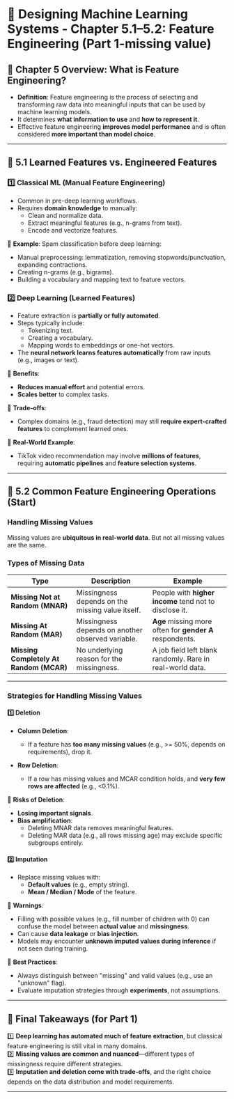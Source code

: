 # 📌 Designing Machine Learning Systems - Chapter 5.1–5.2: Feature Engineering (Part 1-missing value)

## 📌 Chapter 5 Overview: What is Feature Engineering?
- **Definition**: Feature engineering is the process of selecting and transforming raw data into meaningful inputs that can be used by machine learning models.
- It determines **what information to use** and **how to represent it**.
- Effective feature engineering **improves model performance** and is often considered **more important than model choice**.

---

## 📌 5.1 Learned Features vs. Engineered Features

### **1️⃣ Classical ML (Manual Feature Engineering)**
- Common in pre-deep learning workflows.
- Requires **domain knowledge** to manually:
  - Clean and normalize data.
  - Extract meaningful features (e.g., n-grams from text).
  - Encode and vectorize features.

📌 **Example**: Spam classification before deep learning:
- Manual preprocessing: lemmatization, removing stopwords/punctuation, expanding contractions.
- Creating n-grams (e.g., bigrams).
- Building a vocabulary and mapping text to feature vectors.

### **2️⃣ Deep Learning (Learned Features)**
- Feature extraction is **partially or fully automated**.
- Steps typically include:
  - Tokenizing text.
  - Creating a vocabulary.
  - Mapping words to embeddings or one-hot vectors.
- The **neural network learns features automatically** from raw inputs (e.g., images or text).

📌 **Benefits**:
- **Reduces manual effort** and potential errors.
- **Scales better** to complex tasks.

📌 **Trade-offs**:
- Complex domains (e.g., fraud detection) may still **require expert-crafted features** to complement learned ones.

📌 **Real-World Example**:
- TikTok video recommendation may involve **millions of features**, requiring **automatic pipelines** and **feature selection systems**.

---

## 📌 5.2 Common Feature Engineering Operations (Start)

### **Handling Missing Values**
Missing values are **ubiquitous in real-world data**. But not all missing values are the same.

### **Types of Missing Data**
| Type | Description | Example |
|------|-------------|---------|
| **Missing Not at Random (MNAR)** | Missingness depends on the missing value itself. | People with **higher income** tend not to disclose it. |
| **Missing At Random (MAR)** | Missingness depends on another observed variable. | **Age** missing more often for **gender A** respondents. |
| **Missing Completely At Random (MCAR)** | No underlying reason for the missingness. | A job field left blank randomly. Rare in real-world data. |

---

### **Strategies for Handling Missing Values**

#### **1️⃣ Deletion**

- **Column Deletion**:
  - If a feature has **too many missing values** (e.g., >= 50%, depends on requirements), drop it.

- **Row Deletion**:
  - If a row has missing values and MCAR condition holds, and **very few rows are affected** (e.g., <0.1%).

📌 **Risks of Deletion**:
- **Losing important signals**.
- **Bias amplification**:
  - Deleting MNAR data removes meaningful features.
  - Deleting MAR data (e.g., all rows missing age) may exclude specific subgroups entirely.

#### **2️⃣ Imputation**

- Replace missing values with:
  - **Default values** (e.g., empty string).
  - **Mean / Median / Mode** of the feature.

📌 **Warnings**:
- Filling with possible values (e.g., fill number of children with 0) can confuse the model between **actual value** and **missingness**.
- Can cause **data leakage** or **bias injection**.
- Models may encounter **unknown imputed values during inference** if not seen during training.

📌 **Best Practices**:
- Always distinguish between "missing" and valid values (e.g., use an "unknown" flag).
- Evaluate imputation strategies through **experiments**, not assumptions.

---

## 📌 Final Takeaways (for Part 1)
1️⃣ **Deep learning has automated much of feature extraction**, but classical feature engineering is still vital in many domains.  
2️⃣ **Missing values are common and nuanced**—different types of missingness require different strategies.  
3️⃣ **Imputation and deletion come with trade-offs**, and the right choice depends on the data distribution and model requirements.  

---


